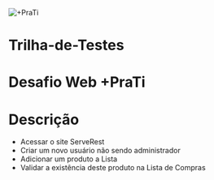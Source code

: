 ![+PraTi](https://user-images.githubusercontent.com/86569498/130333501-7e0ae555-27b1-4321-a883-6f2e7311ee85.png)
# Trilha-de-Testes

# Desafio Web +PraTi
# Descrição

- Acessar o site ServeRest
- Criar um novo usuário não sendo administrador
- Adicionar um produto a Lista
- Validar a existência deste produto na Lista de Compras
